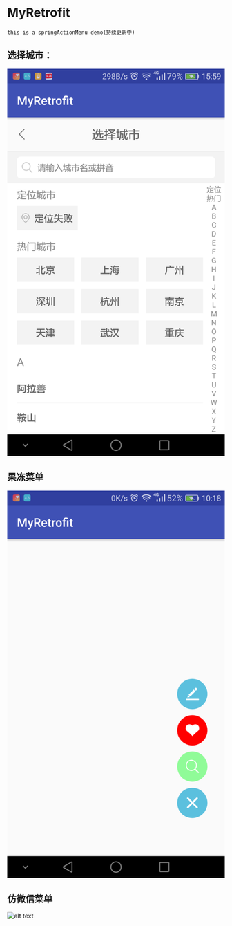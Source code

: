 # MyRetrofit
```
this is a springActionMenu demo(持续更新中)
```
## 选择城市：
![Alt text](https://raw.githubusercontent.com/yaozhengzheng/MyRetrofit/master/img/img1.png)
## 果冻菜单
![Alt text](https://raw.githubusercontent.com/yaozhengzheng/MyRetrofit/master/img/img2.png)
## 仿微信菜单
![alt text](https://github.com/yingLanNull/AlphaTabsIndicator/blob/master/show/show.gif)
